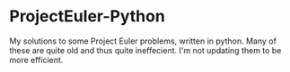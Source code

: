 # ProjectEuler-Python
My solutions to some Project Euler problems, written in python.
Many of these are quite old and thus quite ineffecient. I'm not updating them to be more efficient.
